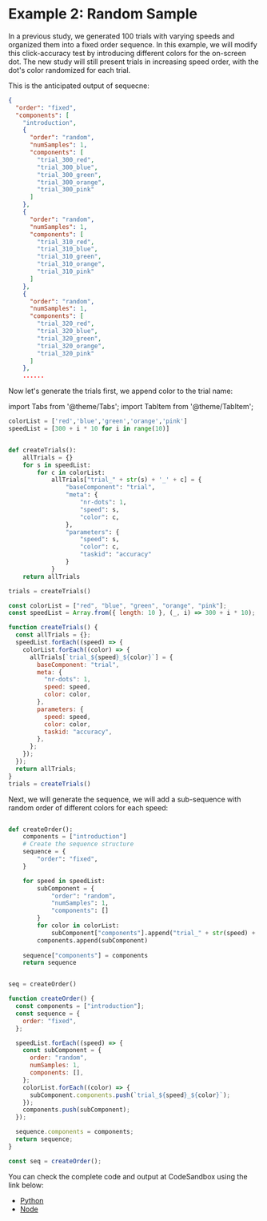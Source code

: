 # Example 2: Random Sample

In a previous study, we generated 100 trials with varying speeds and organized them into a fixed order sequence.
In this example, we will modify this click-accuracy test by introducing different colors for the on-screen dot. 
The new study will still present trials in increasing speed order, with the dot's color randomized for each trial.

This is the anticipated output of sequecne: 
```json
{
  "order": "fixed",
  "components": [
    "introduction",
    {
      "order": "random",
      "numSamples": 1,
      "components": [
        "trial_300_red",
        "trial_300_blue",
        "trial_300_green",
        "trial_300_orange",
        "trial_300_pink"
      ]
    },
    {
      "order": "random",
      "numSamples": 1,
      "components": [
        "trial_310_red",
        "trial_310_blue",
        "trial_310_green",
        "trial_310_orange",
        "trial_310_pink"
      ]
    },
    {
      "order": "random",
      "numSamples": 1,
      "components": [
        "trial_320_red",
        "trial_320_blue",
        "trial_320_green",
        "trial_320_orange",
        "trial_320_pink"
      ]
    },
    ......

```


Now let's generate the trials first, we append color to the trial name:

import Tabs from '@theme/Tabs';
import TabItem from '@theme/TabItem';

<Tabs>
<TabItem value="python" label="Python">


```python
colorList = ['red','blue','green','orange','pink']
speedList = [300 + i * 10 for i in range(10)]


def createTrials():
    allTrials = {}
    for s in speedList: 
        for c in colorList:
            allTrials["trial_" + str(s) + '_' + c] = {  
                "baseComponent": "trial",
                "meta": {
                    "nr-dots": 1,
                    "speed": s,
                    "color": c,
                },
                "parameters": {
                    "speed": s,
                    "color": c,
                    "taskid": "accuracy"
                }
            }
    return allTrials

trials = createTrials()

```

</TabItem>

<TabItem value="node" label="Node.js">

```javascript
const colorList = ["red", "blue", "green", "orange", "pink"];
const speedList = Array.from({ length: 10 }, (_, i) => 300 + i * 10);

function createTrials() {
  const allTrials = {};
  speedList.forEach((speed) => {
    colorList.forEach((color) => {
      allTrials[`trial_${speed}_${color}`] = {
        baseComponent: "trial",
        meta: {
          "nr-dots": 1,
          speed: speed,
          color: color,
        },
        parameters: {
          speed: speed,
          color: color,
          taskid: "accuracy",
        },
      };
    });
  });
  return allTrials;
}
trials = createTrials()

```
</TabItem>
</Tabs>

Next, we will generate the sequence, we will add a sub-sequence with random order of different colors for each speed:

<Tabs>
<TabItem value="python" label="Python">


```python

def createOrder():  
    components = ["introduction"]  
    # Create the sequence structure
    sequence = {
        "order": "fixed",  
    }

    for speed in speedList:
        subComponent = {
            "order": "random",
            "numSamples": 1,
            "components": []
        }
        for color in colorList:
            subComponent["components"].append("trial_" + str(speed) + '_' + color)
        components.append(subComponent)
    
    sequence["components"] = components
    return sequence


seq = createOrder()
```

</TabItem>
<TabItem value="node" label="Node.js">

```javascript
function createOrder() {
  const components = ["introduction"];
  const sequence = {
    order: "fixed",
  };

  speedList.forEach((speed) => {
    const subComponent = {
      order: "random",
      numSamples: 1,
      components: [],
    };
    colorList.forEach((color) => {
      subComponent.components.push(`trial_${speed}_${color}`);
    });
    components.push(subComponent);
  });

  sequence.components = components;
  return sequence;
}

const seq = createOrder();

```

</TabItem>

</Tabs>

You can check the complete code and output at CodeSandbox using the link below:
- [Python](https://codesandbox.io/p/devbox/festive-vaughan-ggl46v)
- [Node](https://codesandbox.io/p/devbox/tg3st5)
